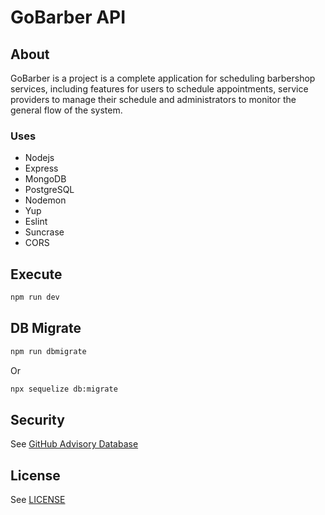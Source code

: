 # GoBarber API

## About

GoBarber is a project is a complete application for scheduling barbershop services, including features for users to schedule appointments, service providers to manage their schedule and administrators to monitor the general flow of the system.

### Uses

- Nodejs
- Express
- MongoDB
- PostgreSQL
- Nodemon
- Yup
- Eslint
- Suncrase
- CORS

## Execute

```sh
npm run dev
```

## DB Migrate

```sh
npm run dbmigrate
```

Or

```sh
npx sequelize db:migrate
```

## Security

See [GitHub Advisory Database](https://github.com/advisories)

## License

See [LICENSE](LICENSE.md)
